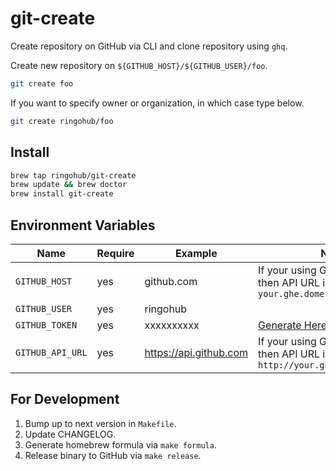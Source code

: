 # git-create

Create repository on GitHub via CLI and clone repository using `ghq`.

Create new repository on `${GITHUB_HOST}/${GITHUB_USER}/foo`.

```sh
git create foo
```

If you want to specify owner or organization, in which case type below.

```sh
git create ringohub/foo
```

## Install

```bash
brew tap ringohub/git-create
brew update && brew doctor
brew install git-create
```

## Environment Variables

| Name             | Require | Example                | Note                                                                                   |
| ---------------- | ------- | ---------------------- | -------------------------------------------------------------------------------------- |
| `GITHUB_HOST`    | yes     | github.com             | If your using GitHub Enterprise then API URL is like a `your.ghe.domein`               |
| `GITHUB_USER`    | yes     | ringohub               |                                                                                        |
| `GITHUB_TOKEN`   | yes     | xxxxxxxxxx             | [Generate Here](https://github.com/settings/tokens)                                    |
| `GITHUB_API_URL` | yes     | https://api.github.com | If your using GitHub Enterprise then API URL is like a `http://your.ghe.domain/api/v3` |

## For Development

1. Bump up to next version in `Makefile`.
2. Update CHANGELOG.
3. Generate homebrew formula via `make formula`.
4. Release binary to GitHub via `make release`.
